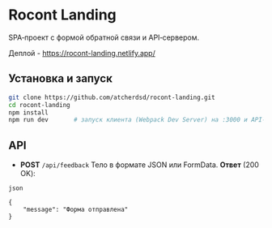 # Rocont Landing

SPA‑проект с формой обратной связи и API‑сервером.

Деплой - https://rocont-landing.netlify.app/

## Установка и запуск

```bash
git clone https://github.com/atcherdsd/rocont-landing.git
cd rocont-landing
npm install
npm run dev       # запуск клиента (Webpack Dev Server) на :3000 и API‑сервера на :8080
```

## API
- __POST__ `/api/feedback`
Тело в формате JSON или FormData.
__Ответ__ (200 OK):
```
json

{ 
    "message": "Форма отправлена" 
}
```
